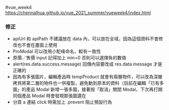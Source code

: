 #vue_week4
https://chennalhua.github.io/vue_2021_summer/vueweek4/index.html

### 修正
- apiUrl 和 apiPath 不建議放在 data 內，可以放在全域，因為這個資料不會修改也不會在畫面上使用
- ProModal 可以改用小駝峰命名，較有一致性
- 原價／售價 input 記得加上 min=0 否則可以選擇負的數值
- alert(res.data.success.message) 回傳內容要改成 res.data.message 才是正確的
- 因為有多張圖片，編輯產品時 tempProduct 就會有兩層物件，可以改為深層拷貝將第二層的物件也一併複製，避免動到原本的資料（目前在編輯「已有多圖」的產品 Modal 新增一張多圖，接著按「取消」關閉 Modal，下次再打開同個產品 Modal 時會發現那張圖還在
- 分頁 a 連結 click 時需加上 .prevent 阻止預設行為
